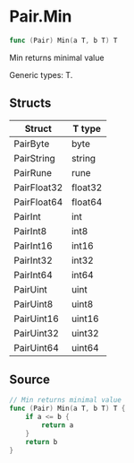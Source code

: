 # Pair.Min

```go
func (Pair) Min(a T, b T) T
```

Min returns minimal value

Generic types: T.

## Structs

| Struct | T type |
| ------ | ------ |
| PairByte | byte |
| PairString | string |
| PairRune | rune |
| PairFloat32 | float32 |
| PairFloat64 | float64 |
| PairInt | int |
| PairInt8 | int8 |
| PairInt16 | int16 |
| PairInt32 | int32 |
| PairInt64 | int64 |
| PairUint | uint |
| PairUint8 | uint8 |
| PairUint16 | uint16 |
| PairUint32 | uint32 |
| PairUint64 | uint64 |

## Source

```go
// Min returns minimal value
func (Pair) Min(a T, b T) T {
	if a <= b {
		return a
	}
	return b
}
```

